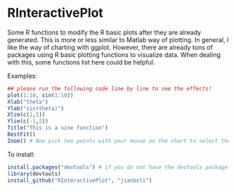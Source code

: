 RInteractivePlot
================
Some R functions to modify the R basic plots after they are already generated. This is more or less similar to Matlab way of plotting. In general, I like the way of charting with ggplot. However, there are already tons of packages using R basic plotting functions to visualize data. When dealing with this, some functions list here could be helpful.

Examples:

```R
## please run the following code line by line to see the effects!
plot(1:10, sin(1:10))
Xlab("theta")
Ylab("sin(theta)")
Xlim(c(1,5))
Ylim(c(-1,2))
Title("This is a sine function")
BestFit()
Zoom() # Now pick two points with your mouse on the chart to select the zooming area
```
To install:

```R
install.packages("devtools") # if you do not have the devtools package
library(devtools)
install_github("RInteractivePlot", "jianboli")
```
